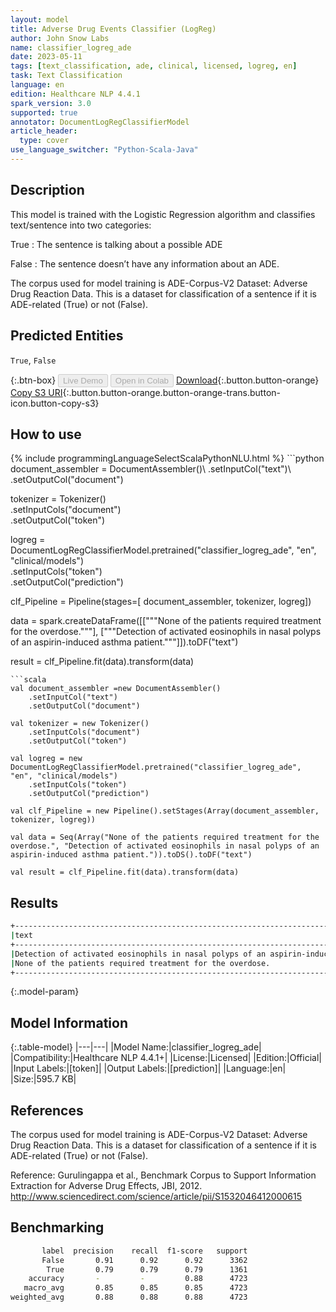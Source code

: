 ```yaml
---
layout: model
title: Adverse Drug Events Classifier (LogReg)
author: John Snow Labs
name: classifier_logreg_ade
date: 2023-05-11
tags: [text_classification, ade, clinical, licensed, logreg, en]
task: Text Classification
language: en
edition: Healthcare NLP 4.4.1
spark_version: 3.0
supported: true
annotator: DocumentLogRegClassifierModel
article_header:
  type: cover
use_language_switcher: "Python-Scala-Java"
---
```


## Description

This model is trained with the Logistic Regression algorithm and classifies text/sentence into two categories:

True : The sentence is talking about a possible ADE

False : The sentence doesn’t have any information about an ADE.

The corpus used for model training is ADE-Corpus-V2 Dataset: Adverse Drug Reaction Data. This is a dataset for classification of a sentence if it is ADE-related (True) or not (False).

## Predicted Entities

`True`, `False`

{:.btn-box}
<button class="button button-orange" disabled>Live Demo</button>
<button class="button button-orange" disabled>Open in Colab</button>
[Download](https://s3.amazonaws.com/auxdata.johnsnowlabs.com/clinical/models/classifier_logreg_ade_en_4.4.1_3.0_1683817451286.zip){:.button.button-orange}
[Copy S3 URI](s3://auxdata.johnsnowlabs.com/clinical/models/classifier_logreg_ade_en_4.4.1_3.0_1683817451286.zip){:.button.button-orange.button-orange-trans.button-icon.button-copy-s3}

## How to use



<div class="tabs-box" markdown="1">
{% include programmingLanguageSelectScalaPythonNLU.html %}
```python
document_assembler = DocumentAssembler()\
    .setInputCol("text")\
    .setOutputCol("document")

tokenizer = Tokenizer()\
    .setInputCols("document")\
    .setOutputCol("token")

logreg = DocumentLogRegClassifierModel.pretrained("classifier_logreg_ade", "en", "clinical/models")\
    .setInputCols("token")\
    .setOutputCol("prediction")

clf_Pipeline = Pipeline(stages=[
    document_assembler, 
    tokenizer,
    logreg])

data = spark.createDataFrame([["""None of the patients required treatment for the overdose."""], ["""Detection of activated eosinophils in nasal polyps of an aspirin-induced asthma patient."""]]).toDF("text")

result = clf_Pipeline.fit(data).transform(data)
```
```scala
val document_assembler =new DocumentAssembler()
    .setInputCol("text")
    .setOutputCol("document")

val tokenizer = new Tokenizer()
    .setInputCols("document")
    .setOutputCol("token")

val logreg = new DocumentLogRegClassifierModel.pretrained("classifier_logreg_ade", "en", "clinical/models")
    .setInputCols("token")
    .setOutputCol("prediction")

val clf_Pipeline = new Pipeline().setStages(Array(document_assembler, tokenizer, logreg))

val data = Seq(Array("None of the patients required treatment for the overdose.", "Detection of activated eosinophils in nasal polyps of an aspirin-induced asthma patient.")).toDS().toDF("text")

val result = clf_Pipeline.fit(data).transform(data)
```
</div>

## Results

```bash
+----------------------------------------------------------------------------------------+-------+
|text                                                                                    |result |
+----------------------------------------------------------------------------------------+-------+
|Detection of activated eosinophils in nasal polyps of an aspirin-induced asthma patient.|[True] |
|None of the patients required treatment for the overdose.                               |[False]|
+----------------------------------------------------------------------------------------+-------+
```

{:.model-param}
## Model Information

{:.table-model}
|---|---|
|Model Name:|classifier_logreg_ade|
|Compatibility:|Healthcare NLP 4.4.1+|
|License:|Licensed|
|Edition:|Official|
|Input Labels:|[token]|
|Output Labels:|[prediction]|
|Language:|en|
|Size:|595.7 KB|

## References

The corpus used for model training is ADE-Corpus-V2 Dataset: Adverse Drug Reaction Data. This is a dataset for classification of a sentence if it is ADE-related (True) or not (False).

Reference: Gurulingappa et al., Benchmark Corpus to Support Information Extraction for Adverse Drug Effects, JBI, 2012. http://www.sciencedirect.com/science/article/pii/S1532046412000615

## Benchmarking

```bash
       label  precision    recall  f1-score   support
       False       0.91      0.92      0.92      3362
        True       0.79      0.79      0.79      1361
    accuracy       -         -         0.88      4723
   macro_avg       0.85      0.85      0.85      4723
weighted_avg       0.88      0.88      0.88      4723
```